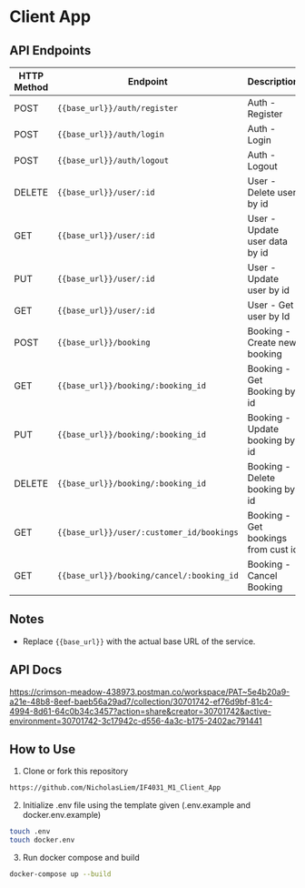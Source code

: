 # Client App

## API Endpoints

| HTTP Method | Endpoint                                  | Description                         |
|-------------|-------------------------------------------|-------------------------------------|
| POST        | `{{base_url}}/auth/register`              | Auth - Register                     |
| POST        | `{{base_url}}/auth/login`                 | Auth - Login                        |
| POST        | `{{base_url}}/auth/logout`                | Auth - Logout                       |
| DELETE      | `{{base_url}}/user/:id`                   | User - Delete user by id            |
| GET         | `{{base_url}}/user/:id`                   | User - Update user data by id       |
| PUT         | `{{base_url}}/user/:id`                   | User - Update user by id            |
| GET         | `{{base_url}}/user/:id`                   | User - Get user by Id               |
| POST        | `{{base_url}}/booking`                    | Booking - Create new booking        |
| GET         | `{{base_url}}/booking/:booking_id`        | Booking - Get Booking by id         |
| PUT         | `{{base_url}}/booking/:booking_id`        | Booking - Update booking by id      |
| DELETE      | `{{base_url}}/booking/:booking_id`        | Booking - Delete booking by id      |
| GET         | `{{base_url}}/user/:customer_id/bookings` | Booking - Get bookings from cust id |
| GET         | `{{base_url}}/booking/cancel/:booking_id` | Booking - Cancel Booking            |

## Notes
- Replace `{{base_url}}` with the actual base URL of the service.

## API Docs
https://crimson-meadow-438973.postman.co/workspace/PAT~5e4b20a9-a21e-48b8-8eef-baeb56a29ad7/collection/30701742-ef76d9bf-81c4-4994-8d61-64c0b34c3457?action=share&creator=30701742&active-environment=30701742-3c17942c-d556-4a3c-b175-2402ac791441

## How to Use
1. Clone or fork this repository
```sh
https://github.com/NicholasLiem/IF4031_M1_Client_App
```
2. Initialize .env file using the template given (.env.example and docker.env.example)
```sh
touch .env
touch docker.env
```
3. Run docker compose and build
```sh
docker-compose up --build
```
